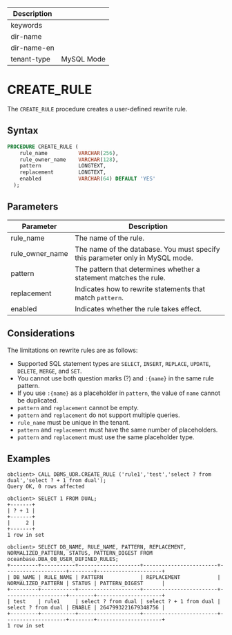 | Description   |                 |
|---------------|-----------------|
| keywords      |                 |
| dir-name      |                 |
| dir-name-en   |                 |
| tenant-type   | MySQL Mode      |

# CREATE_RULE

The `CREATE_RULE` procedure creates a user-defined rewrite rule.

## Syntax

```sql
PROCEDURE CREATE_RULE (
    rule_name          VARCHAR(256),
    rule_owner_name    VARCHAR(128),
    pattern            LONGTEXT,
    replacement        LONGTEXT,
    enabled            VARCHAR(64) DEFAULT 'YES'
  );
```

## Parameters

| Parameter | Description |
| --- | --- |
| rule_name | The name of the rule.  |
| rule_owner_name | The name of the database. You must specify this parameter only in MySQL mode.  |
| pattern | The pattern that determines whether a statement matches the rule.  |
| replacement | Indicates how to rewrite statements that match `pattern`.  |
| enabled | Indicates whether the rule takes effect.  |

## Considerations

The limitations on rewrite rules are as follows:

- Supported SQL statement types are `SELECT`, `INSERT`, `REPLACE`, `UPDATE`, `DELETE`, `MERGE`, and `SET`.
- You cannot use both question marks (?) and `:{name}` in the same rule pattern.
- If you use `:{name}` as a placeholder in `pattern`, the value of `name` cannot be duplicated.
- `pattern` and `replacement` cannot be empty.
- `pattern` and `replacement` do not support multiple queries.
- `rule_name` must be unique in the tenant.
- `pattern` and `replacement` must have the same number of placeholders.
- `pattern` and `replacement` must use the same placeholder type.

## Examples

```shell
obclient> CALL DBMS_UDR.CREATE_RULE ('rule1','test','select ? from dual','select ? + 1 from dual');
Query OK, 0 rows affected

obclient> SELECT 1 FROM DUAL;
+-------+
| ? + 1 |
+-------+
|     2 |
+-------+
1 row in set

obclient> SELECT DB_NAME, RULE_NAME, PATTERN, REPLACEMENT, NORMALIZED_PATTERN, STATUS, PATTERN_DIGEST FROM oceanbase.DBA_OB_USER_DEFINED_RULES;
+---------+-----------+--------------------+------------------------+--------------------+--------+---------------------+
| DB_NAME | RULE_NAME | PATTERN            | REPLACEMENT            | NORMALIZED_PATTERN | STATUS | PATTERN_DIGEST      |
+---------+-----------+--------------------+------------------------+--------------------+--------+---------------------+
| test    | rule1     | select ? from dual | select ? + 1 from dual | select ? from dual | ENABLE | 2647993221679348756 |
+---------+-----------+--------------------+------------------------+--------------------+--------+---------------------+
1 row in set
```
